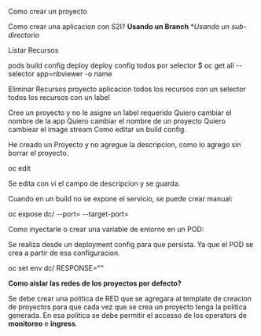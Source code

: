 Como crear un proyecto

Como crear una aplicacion con S2I?
**Usando un Branch**
**Usando un sub-directorio*

Listar Recursos 

pods
build config
deploy
deploy config
todos por selector
$ oc get all --selector app=nbviewer -o name


Eliminar Recursos
proyecto
aplicacion
todos los recursos con un selector
todos los recursos con un label

Cree un proyecto y no le asigne un label requerido
Quiero cambiar el nombre de la app
Quiero cambiar el nombre de un proyecto
Quiero cambiear el image stream 
Como editar un build config.

He creado un Proyecto y no agregue la descripcion, como lo agrego sin borrar el proyecto.

oc edit <nom-proyecto>
  
Se edita con vi el campo de descripcion y se guarda.

Cuando en un build no se expone el servicio, se puede crear manual:

oc expose dc/<Nom-Deploymentconfig> --port=<port> --target-port=<pod-port>
  
Como inyectarle o crear una variable de entorno en un POD:

Se realiza desde un deployment config para que persista. Ya que el POD se crea a partir de esa configuracion.

oc set env dc/<nom-deploymentconfig> RESPONSE="<valor>"
  
**Como aislar las redes de los proyectos por defecto?**

Se debe crear una politica de RED que se agregara al template de creacion de proyectos para que cada vez que se crea un proyecto tenga la politica generada. En esa politica se debe permitir el accesso de los operators de **monitoreo** e **ingress**.
  
  
